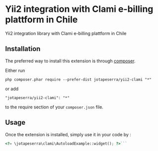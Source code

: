 Yii2 integration with Clami e-billing plattform in Chile
========================================================
Yii2 integration library with Clami e-billing plattform in Chile

Installation
------------

The preferred way to install this extension is through [composer](http://getcomposer.org/download/).

Either run

```
php composer.phar require --prefer-dist jotapeserra/yii2-clami "*"
```

or add

```
"jotapeserra/yii2-clami": "*"
```

to the require section of your `composer.json` file.


Usage
-----

Once the extension is installed, simply use it in your code by  :

```php
<?= \jotapeserra\clami\AutoloadExample::widget(); ?>```